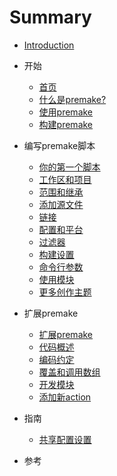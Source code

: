 # Summary

* [Introduction](README.md)
* 开始
  * [首页](getting-started/home.md)
  * [什么是premake?](getting-started/what-is-premake.md)
  * [使用premake](getting-started/using-premake.md)
  * [构建premake](getting-started/building-premake.md)

* 编写premake脚本
  * [你的第一个脚本](writing-premake-scripts/your-first-script.md)
  * [工作区和项目](writing-premake-scripts/workspaces-and-projects.md)
  * [范围和继承](writing-premake-scripts/scopes-and-inheritance.md)
  * [添加源文件](writing-premake-scripts/adding-source-files.md)
  * [链接](writing-premake-scripts/linking.md)
  * [配置和平台](writing-premake-scripts/configurations-and-platforms.md)
  * [过滤器](writing-premake-scripts/filters.md)
  * [构建设置](writing-premake-scripts/build-settings.md)
  * [命令行参数](writing-premake-scripts/command-line-arguments.md)
  * [使用模块](writing-premake-scripts/using-modules.md)
  * [更多创作主题](writing-premake-scripts/more-authoring-topics.md)
* 扩展premake
  * [扩展premake](extending-premake/extending-premake.md)
  * [代码概述](extending-premake/code-overview.md)
  * [编码约定](extending-premake/coding-conventions.md)
  * [覆盖和调用数组](extending-premake/overrides-and-call-arrays.md)
  * [开发模块](extending-premake/developing-modules.md)
  * [添加新action](extending-premake/adding-a-new-action.md)
* 指南
  * [共享配置设置](guides/sharing-configuration-settings.md)
* 参考